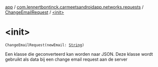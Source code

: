 [app](../../index.md) / [com.lennertbontinck.carmeetsandroidapp.networks.requests](../index.md) / [ChangeEmailRequest](index.md) / [&lt;init&gt;](./-init-.md)

# &lt;init&gt;

`ChangeEmailRequest(newEmail: `[`String`](https://kotlinlang.org/api/latest/jvm/stdlib/kotlin/-string/index.html)`)`

Een klasse die geconverteerd kan worden naar JSON. Deze klasse wordt gebruikt als data bij een change email request aan de server

